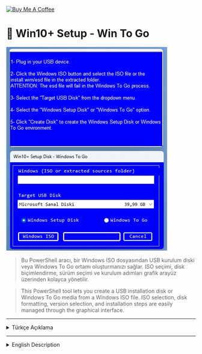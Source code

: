 <a href="https://buymeacoffee.com/abdullaherturk" target="_blank"><img src="https://cdn.buymeacoffee.com/buttons/v2/default-yellow.png" alt="Buy Me A Coffee" style="height: 60px !important;width: 217px !important;" ></a>

# 💽 Win10+ Setup - Win To Go

![sample](https://github.com/abdullah-erturk/Win10-Setup-Disk-/blob/main/preview.jpg)


> Bu PowerShell aracı, bir Windows ISO dosyasından USB kurulum diski veya Windows To Go ortamı oluşturmanızı sağlar. ISO seçimi, disk biçimlendirme, sürüm seçimi ve kurulum adımları grafik arayüz üzerinden kolayca yönetilir.
  
> This PowerShell tool lets you create a USB installation disk or Windows To Go media from a Windows ISO file. ISO selection, disk formatting, version selection, and installation steps are easily managed through the graphical interface.

---

<details>
<summary>Türkçe Açıklama</summary>

## 🚀 Özellikler

- Windows ISO dosyasından kurulum USB'si oluşturur  
- Windows To Go (taşınabilir Windows) desteği  
- ISO, install.wim veya install.esd dosyalarını destekler  
- `install.wim` içinde bulunan Windows sürümünü seçme özelliği (To Go için)
- VHD/VHDX ve USB disk desteği  
- GUI (grafiksel arayüz) ile kullanım  
- Tam ilerleme çubuğu ve tahmini süre göstergeleri  
- BCD ve BOOT yapılandırma desteği

## 💡 Gereksinimler

- **Windows 10 veya 11**
- **Yönetici (Administrator)** yetkileriyle çalıştırılmalıdır
- PowerShell 5.x veya üzeri
- `DISM`, `bcdboot`, `diskpart` erişimi

## 🔧 Kullanım

1. Script dosyasına sağ tıklayın, **Yönetici olarak çalıştır** seçeneğini seçin  
2. ISO dosyasını veya `install.wim/esd` dosyasını seçin  
3. Bağlı USB/VHD cihazlardan birini seçin  
4. "Kurulum Diski" veya "Windows To Go" seçeneğini işaretleyin  
5. "Diski Oluştur" düğmesine tıklayın  
6. Windows ISO'su içinden kurulacak sürümü seçin  
7. Otomatik olarak bölümlendirme, biçimlendirme ve dosya aktarımı işlemleri yapılır  
8. Script, disk yapılandırmalarını (BCD, BOOT) tamamlar

## 🔐 Uyarı

> Seçilen USB/VHD cihaz **tamamen biçimlendirilir** ve üzerindeki tüm veriler silinir.  
> Lütfen yedek almayı unutmayın.

## 💡NOT
- Windows 11 için: Win10+ Kurulum Diski, Windows'u yüklemek için sadece kurulum diskini oluşturur. Bilgisayarınızın minimum sistem gereksinimlerini karşılamaması durumunda, bu kısıtı kendi başınıza aşmanız gerekebilir.
- Windows 10 için: Windows 10 sürüm 1507, 1511 veya 1607 Ana Bilgisayar İşletim Sisteminde Win10+ Kurulum Diski oluşturamazsınız. Windows 10'un bu eski sürümleri, çıkarılabilir depolama aygıtlarında birden çok bölüm okumayı ve oluşturmayı desteklemez.

## 🛠 Katkıda Bulunanlar

- `@rpo`, `@freddie-o`, `@BAU`, `@abbodi1406`, `@mephistooo2`

- Her türlü öneri ve geri bildirim için lütfen GitHub üzerinden katkıda bulunun.

</details>

---

<details>
<summary>English Description</summary>

## 🚀 Features

- Create bootable Windows installation USB from ISO  
- Full **Windows To Go** support  
- Supports `install.wim`, `install.esd` and ISO formats  
- Lets user select desired Windows edition from WIM (for To Go)
- Detects VHD/VHDX and USB drives  
- GUI powered with progress bars and ETA  
- Auto partitioning with dual-partition structure (FAT32 + NTFS)  
- Automatically configures boot via `bcdboot`, `bcdedit`, etc.

## 💡 Requirements

- **Windows 10 or 11**
- Must be run as **Administrator**
- PowerShell 5.x or higher
- Requires access to: `DISM`, `bcdboot`, `diskpart`

## 🔧 How to Use

1. Right-click on the script and choose **Run as Administrator**  
2. Select your Windows ISO or `install.wim/esd`  
3. Choose a connected USB/VHD target device  
4. Select either **Setup USB** or **Windows To Go** mode  
5. Click **Create Disk** to begin  
6. Choose your preferred Windows version if prompted  
7. Script performs all necessary steps (formatting, copying, BCD setup, etc.)  
8. Done!

## ⚠️ Warning

> The selected USB/VHD device will be **completely formatted** and all data will be erased.  
> Please make sure to back up your data.

## 💡NOTE
- for Windows 11: Win10+ Setup Disk just creates the setup disk for installing Windows. In case your computer doesn't meet the minimum system requirements you will have to figure out bypassing it on your own
- for Windows 10: You cannot create a Win10+ Setup Disk on Windows 10 versions 1507, 1511 or 1607 Host OS. These older versions of Windows 10 do not support reading and creating multiple partitions on removable storage devices.

## 🛠 Contributors

- `@rpo`, `@freddie-o`, `@BAU`, `@abbodi1406`, `@mephistooo2`

- Please contribute via GitHub for any suggestions or feedback.

</details>
